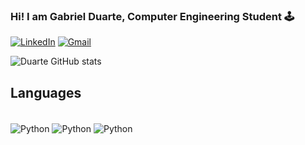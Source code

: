 ### Hi! I am Gabriel Duarte, Computer Engineering Student 🕹️

[![LinkedIn](https://img.shields.io/badge/LinkedIn-0077B5?style=for-the-badge&logo=linkedin&logoColor=white)](https://www.linkedin.com/in/gabriel-duarte-santos-b326aa199/)
[![Gmail](https://img.shields.io/badge/Gmail-D14836?style=for-the-badge&logo=gmail&logoColor=white)](mailto:gabrielduartera07@gmail.com)

![Duarte GitHub stats](https://github-readme-stats.vercel.app/api?username=Duarte-G&show_icons=true&theme=tokyonight)

## Languages

<div style="display: inline_block"><br/>
    <img align="center" alt="Python" src="https://img.shields.io/badge/Python-14354C?style=for-the-badge&logo=python&logoColor=white">
    <img align="center" alt="Python" src="https://img.shields.io/badge/C%2B%2B-00599C?style=for-the-badge&logo=c%2B%2B&logoColor=white">
    <img align="center" alt="Python" src="https://img.shields.io/badge/C-00599C?style=for-the-badge&logo=c&logoColor=white">
</div><br/>
